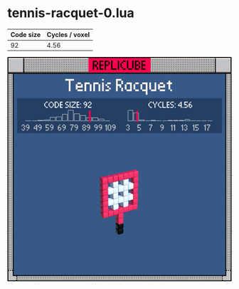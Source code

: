 # tennis-racquet-0.lua

| Code size | Cycles / voxel |
| --------- | -------------- |
| 92        | 4.56           |

![](tennis-racquet-0.png)
